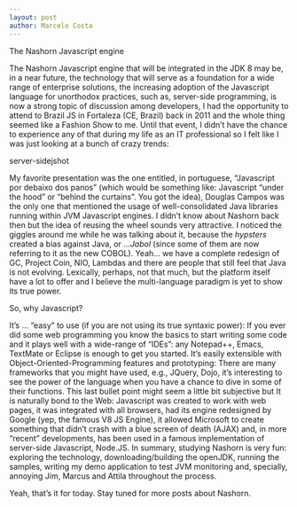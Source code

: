 ```yaml
---
layout: post
author: Marcelo Costa
---
```

The Nashorn Javascript engine

The Nashorn Javascript engine that will be integrated in the JDK 8 may be, in a near future, the technology that will serve as a foundation for a wide range of enterprise solutions, the increasing adoption of the Javascript language for unorthodox practices, such as, server-side programming, is now a strong topic of discussion among developers, I had the opportunity to attend to Brazil JS in Fortaleza (CE, Brazil) back in 2011 and the whole thing seemed like a Fashion Show to me. Until that event, I didn’t have the chance to experience any of that during my life as an IT professional so I felt like I was just looking at a bunch of crazy trends:

server-sidejshot

My favorite presentation was the one entitled, in portuguese, “Javascript por debaixo dos panos” (which would be something like: Javascript “under the hood” or “behind the curtains”. You got the idea), Douglas Campos was the only one that mentioned the usage of well-consolidated Java libraries running within JVM Javascript engines. I didn’t know about Nashorn back then but the idea of reusing the wheel sounds very attractive. I noticed the giggles around me while he was talking about it, because the _hypsters_ created a bias against Java, or …*Jabol* (since some of them are now referring to it as the new COBOL). Yeah… we have a complete redesign of GC, Project Coin, NIO, Lambdas and there are people that still feel that Java is not evolving. Lexically, perhaps, not that much, but the platform itself have a lot to offer and I believe the multi-language paradigm is yet to show its true power.

So, why Javascript?

It’s … “easy” to use (if you are not using its true syntaxic power): If you ever did some web programming you know the basics to start writing some code and it plays well with a wide-range of “IDEs”: any Notepad++, Emacs, TextMate or Eclipse is enough to get you started.
It’s easily extensible with Object-Oriented-Programming features and prototyping: There are many frameworks that you might have used, e.g., JQuery, Dojo, it’s interesting to see the power of the language when you have a chance to dive in some of their functions.
This last bullet point might seem a little bit subjective but It is naturally bond to the Web: Javascript was created to work with web pages, it was integrated with all browsers, had its engine redesigned by Google (yep, the famous V8 JS Engine), it allowed Microsoft to create something that didn’t crash with a blue screen of death (AJAX) and, in more “recent” developments, has been used in a famous implementation of server-side Javascript, Node.JS.
In summary, studying Nashorn is very fun: exploring the technology, downloading/building the openJDK, running the samples, writing my demo application to test JVM monitoring and, specially, annoying Jim, Marcus and Attila throughout the process.

Yeah, that’s it for today. Stay tuned for more posts about Nashorn.
